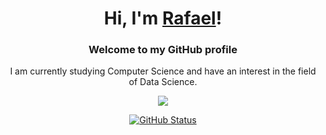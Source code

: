 <h1 align="center">Hi, I'm <a href="https://rafaelcavalcantez.com.br">Rafael</a>!</h1>
<h3 align="center">Welcome to my GitHub profile</h3>
<p align="center">I am currently studying Computer Science and have an interest in the field of Data Science.</p>

<p align="center">
  <a href="https://skillicons.dev">
    <img src="https://skillicons.dev/icons?i=python,c,r,react,azure,gcp,aws,docker,git" />
  </a>
</p>

<p align="center">
<a href="https://github.com/rafaelczanetti"><img src="https://github-readme-stats.vercel.app/api?username=rafaelczanetti&show_icons=true&title_color=FFF&text_color=FFF&icon_color=FFF&bg_color=0D1017&hide_border=true&cache_seconds=2300" alt="GitHub Status"></a>
